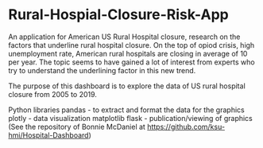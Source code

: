 # Rural-Hospial-Closure-Risk-App
An application for American US Rural Hospital closure, research on the factors that underline rural hospital closure.
On the top of opiod crisis, high unemployment rate, American rural hospitals are closing in average of 10 per year.  The topic seems to have gained a lot of interest from experts who  try to understand the underlining factor in this new trend. 

The purpose of this dashboard is to explore the data of US rural hospital closure from 2005 to 2019.

Python libraries
pandas - to extract and format the data for the graphics
plotly - data visualization
matplotlib
flask   - publication/viewing of graphics
(See the repository of Bonnie McDaniel at https://github.com/ksu-hmi/Hospital-Dashboard)
